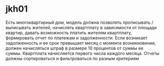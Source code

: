 # jkh01
Есть многоквартирный дом, модель должна позволять прописывать / выписывать жителей, начислять квартплату в зависимости от площади квартир, 
давать возможность платить жителям квартплату, формировать отчет по платежам и задолженности. Если возникает задолженность и ее срок превышает месяц 
с момента возникновения, должен начисляться штраф в размере 10 процентов от суммы ее суммы. Квартплата начисляется первого числа каждого месяца. 
Отчеты должны сортироваться и фильтроваться по разным критериям   
